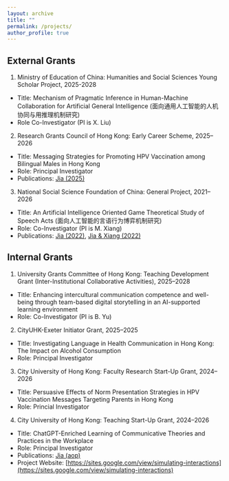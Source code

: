 ```yaml
---
layout: archive
title: ""
permalink: /projects/
author_profile: true
---
```


External Grants
-----
1. Ministry of Education of China: Humanities and Social Sciences Young Scholar Project, 2025-2028
  * Title: Mechanism of Pragmatic Inference in Human-Machine Collaboration for Artificial General Intelligence (面向通用人工智能的人机协同与用推理机制研究)
  * Role Co-Investigator (PI is X. Liu)
    
2. Research Grants Council of Hong Kong: Early Career Scheme, 2025–2026
  * Title: Messaging Strategies for Promoting HPV Vaccination among Bilingual Males in Hong Kong
  * Role: Principal Investigator
  * Publications: [Jia (2025)](https://jamesmianjia.github.io/files/Jia_2025_HV&I.pdf) 

3. National Social Science Foundation of China: General Project, 2021–2026
  * Title: An Artificial Intelligence Oriented Game Theoretical Study of Speech Acts (面向人工智能的言语行为博弈机制研究)
  * Role: Co-Investigator (PI is M. Xiang)
  * Publications: [Jia (2022)](https://jamesmianjia.github.io/files/Jia_2022_JoP.pdf), [Jia & Xiang (2022)](https://jamesmianjia.github.io/files/Jia_Xiang_2022_FLC.pdf)



Internal Grants
-----
1. University Grants Committee of Hong Kong: Teaching Development Grant (Inter-Institutional Collaborative Activities), 2025–2028
  * Title: Enhancing intercultural communication competence and well-being through team-based digital storytelling in an AI-supported learning environment
  * Role: Co-Investigator (PI is B. Yu)

2. CityUHK-Exeter Initiator Grant, 2025–2025
  * Title: Investigating Language in Health Communication in Hong Kong: The Impact on Alcohol Consumption
  * Role: Principal Investigator

3. City University of Hong Kong: Faculty Research Start-Up Grant, 2024–2026
  * Title: Persuasive Effects of Norm Presentation Strategies in HPV Vaccination Messages Targeting Parents in Hong Kong
  * Role: Princial Investigator

4. City University of Hong Kong: Teaching Start-Up Grant, 2024–2026
  * Title: ChatGPT-Enriched Learning of Communicative Theories and Practices in the Workplace
  * Role: Principal Investigator
  * Publications: [Jia (aop)](https://jamesmianjia.github.io/files/Jia_2025_CT.pdf)
  * Project Website: [https://sites.google.com/view/simulating-interactions](https://sites.google.com/view/simulating-interactions)
    
